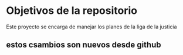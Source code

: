 # Objetivos de la repositorio

Este proyecto se encarga de manejar los planes de la liga de la justicia

## estos csambios son nuevos desde github

